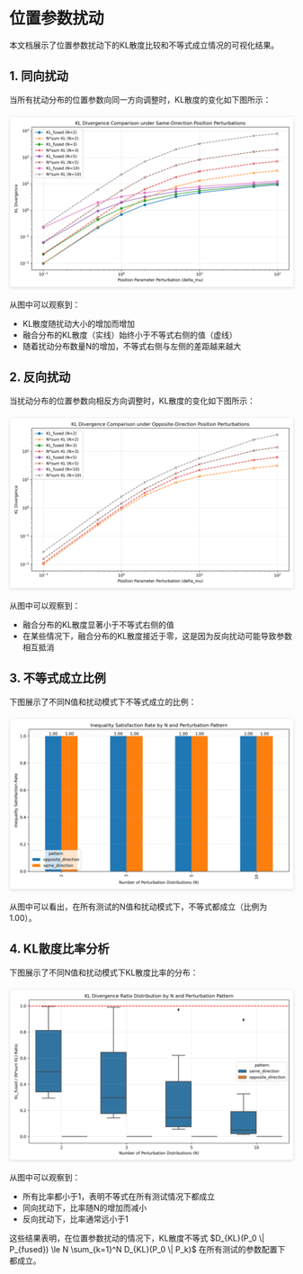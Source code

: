 # 位置参数扰动

本文档展示了位置参数扰动下的KL散度比较和不等式成立情况的可视化结果。

## 1. 同向扰动

当所有扰动分布的位置参数向同一方向调整时，KL散度的变化如下图所示：

<img src="../assets/position_only_same_direction.png" alt="同向位置参数扰动下的KL散度比较" style="max-width: 100%; height: auto; display: block; margin: 20px auto; border: 1px solid #eee; border-radius: 4px; box-shadow: 0 2px 5px rgba(0,0,0,0.1);">

从图中可以观察到：
- KL散度随扰动大小的增加而增加
- 融合分布的KL散度（实线）始终小于不等式右侧的值（虚线）
- 随着扰动分布数量N的增加，不等式右侧与左侧的差距越来越大

## 2. 反向扰动

当扰动分布的位置参数向相反方向调整时，KL散度的变化如下图所示：

<img src="../assets/position_only_opposite_direction.png" alt="反向位置参数扰动下的KL散度比较" style="max-width: 100%; height: auto; display: block; margin: 20px auto; border: 1px solid #eee; border-radius: 4px; box-shadow: 0 2px 5px rgba(0,0,0,0.1);">

从图中可以观察到：
- 融合分布的KL散度显著小于不等式右侧的值
- 在某些情况下，融合分布的KL散度接近于零，这是因为反向扰动可能导致参数相互抵消

## 3. 不等式成立比例

下图展示了不同N值和扰动模式下不等式成立的比例：

<img src="../assets/position_only_inequality_holds.png" alt="位置参数扰动下不等式成立的比例" style="max-width: 100%; height: auto; display: block; margin: 20px auto; border: 1px solid #eee; border-radius: 4px; box-shadow: 0 2px 5px rgba(0,0,0,0.1);">

从图中可以看出，在所有测试的N值和扰动模式下，不等式都成立（比例为1.00）。

## 4. KL散度比率分析

下图展示了不同N值和扰动模式下KL散度比率的分布：

<img src="../assets/position_only_ratio_boxplot.png" alt="位置参数扰动下的KL散度比率" style="max-width: 100%; height: auto; display: block; margin: 20px auto; border: 1px solid #eee; border-radius: 4px; box-shadow: 0 2px 5px rgba(0,0,0,0.1);">

从图中可以观察到：
- 所有比率都小于1，表明不等式在所有测试情况下都成立
- 同向扰动下，比率随N的增加而减小
- 反向扰动下，比率通常远小于1

这些结果表明，在位置参数扰动的情况下，KL散度不等式 $D_{KL}(P_0 \| P_{fused}) \le N \sum_{k=1}^N D_{KL}(P_0 \| P_k)$ 在所有测试的参数配置下都成立。
